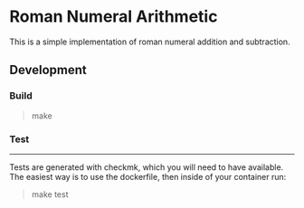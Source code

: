 Roman Numeral Arithmetic
========================

This is a simple implementation of roman numeral addition and subtraction.


Development
-----------

### Build ###
> make

### Test ###
----
Tests are generated with checkmk, which you will need to have available. The 
easiest way is to use the dockerfile, then inside of your container run:
> make test
